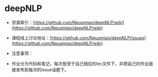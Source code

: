 # deepNLP
- 资源索引：[https://github.com/Neuqmiao/deepNLP/wiki](https://github.com/Neuqmiao/deepNLP/wiki)
- 课程线上讨论地址：[https://github.com/Neuqmiao/deepNLP/issues](https://github.com/Neuqmiao/deepNLP/wiki)
- 注意事项：
 
 - 作业分为代码和笔记，每次放至于自己相应的lec文件下，并把自己的作业链接发布到每次的issue话题下。
